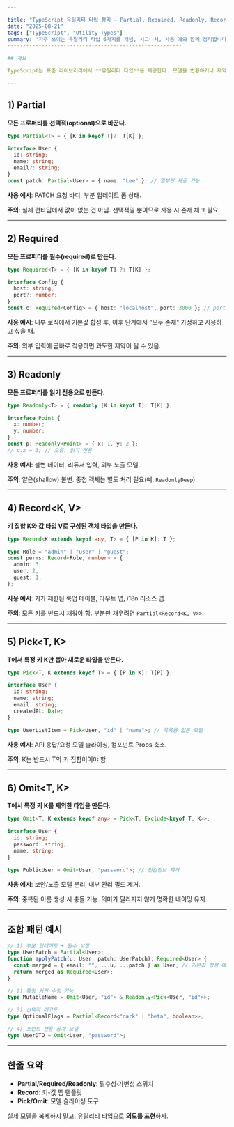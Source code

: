 ```yaml
---

title: "TypeScript 유틸리티 타입 정리 — Partial, Required, Readonly, Record, Pick, Omit"
date: "2025-08-21"
tags: ["TypeScript", "Utility Types"]
summary: "자주 쓰이는 유틸리티 타입 6가지를 개념, 시그니처, 사용 예와 함께 정리합니다."
--------------------------------------------------------

## 개요

TypeScript는 표준 라이브러리에서 **유틸리티 타입**을 제공한다. 모델을 변환하거나 제약을 강화·완화할 때 유용하며, 타입 선언의 중복을 줄이고 의도를 명확히 한다.

---
```


## 1) Partial<T>

**모든 프로퍼티를 선택적(optional)으로 바꾼다.**

```ts
type Partial<T> = { [K in keyof T]?: T[K] };

interface User {
  id: string;
  name: string;
  email?: string;
}
const patch: Partial<User> = { name: "Lee" }; // 일부만 제공 가능
```

**사용 예시**: PATCH 요청 바디, 부분 업데이트 폼 상태.

**주의**: 실제 런타임에서 값이 없는 건 아님. 선택적일 뿐이므로 사용 시 존재 체크 필요.

---

## 2) Required<T>

**모든 프로퍼티를 필수(required)로 만든다.**

```ts
type Required<T> = { [K in keyof T]-?: T[K] };

interface Config {
  host: string;
  port?: number;
}
const c: Required<Config> = { host: "localhost", port: 3000 }; // port도 필수
```

**사용 예시**: 내부 로직에서 기본값 합성 후, 이후 단계에서 "모두 존재" 가정하고 사용하고 싶을 때.

**주의**: 외부 입력에 곧바로 적용하면 과도한 제약이 될 수 있음.

---

## 3) Readonly<T>

**모든 프로퍼티를 읽기 전용으로 만든다.**

```ts
type Readonly<T> = { readonly [K in keyof T]: T[K] };

interface Point {
  x: number;
  y: number;
}
const p: Readonly<Point> = { x: 1, y: 2 };
// p.x = 3; // 오류: 읽기 전용
```

**사용 예시**: 불변 데이터, 리듀서 입력, 외부 노출 모델.

**주의**: 얕은(shallow) 불변. 중첩 객체는 별도 처리 필요(예: `ReadonlyDeep`).

---

## 4) Record\<K, V>

**키 집합 K와 값 타입 V로 구성된 객체 타입을 만든다.**

```ts
type Record<K extends keyof any, T> = { [P in K]: T };

type Role = "admin" | "user" | "guest";
const perms: Record<Role, number> = {
  admin: 3,
  user: 2,
  guest: 1,
};
```

**사용 예시**: 키가 제한된 룩업 테이블, 라우트 맵, i18n 리소스 맵.

**주의**: 모든 키를 반드시 채워야 함. 부분만 채우려면 `Partial<Record<K, V>>`.

---

## 5) Pick\<T, K>

**T에서 특정 키 K만 뽑아 새로운 타입을 만든다.**

```ts
type Pick<T, K extends keyof T> = { [P in K]: T[P] };

interface User {
  id: string;
  name: string;
  email: string;
  createdAt: Date;
}

type UserListItem = Pick<User, "id" | "name">; // 목록용 얇은 모델
```

**사용 예시**: API 응답/요청 모델 슬라이싱, 컴포넌트 Props 축소.

**주의**: K는 반드시 T의 키 집합이어야 함.

---

## 6) Omit\<T, K>

**T에서 특정 키 K를 제외한 타입을 만든다.**

```ts
type Omit<T, K extends keyof any> = Pick<T, Exclude<keyof T, K>>;

interface User {
  id: string;
  password: string;
  name: string;
}

type PublicUser = Omit<User, "password">; // 민감정보 제거
```

**사용 예시**: 보안/노출 모델 분리, 내부 관리 필드 제거.

**주의**: 중복된 이름 생성 시 충돌 가능. 의미가 달라지지 않게 명확한 네이밍 유지.

---

## 조합 패턴 예시

```ts
// 1) 부분 업데이트 + 필수 보장
type UserPatch = Partial<User>;
function applyPatch(u: User, patch: UserPatch): Required<User> {
  const merged = { email: "", ...u, ...patch } as User; // 기본값 합성 예시
  return merged as Required<User>;
}

// 2) 특정 키만 수정 가능
type MutableName = Omit<User, "id"> & Readonly<Pick<User, "id">>;

// 3) 선택적 레코드
type OptionalFlags = Partial<Record<"dark" | "beta", boolean>>;

// 4) 프런트 전용 공개 모델
type UserDTO = Omit<User, "password">;
```

---

## 한줄 요약

- **Partial/Required/Readonly**: 필수성·가변성 스위치
- **Record**: 키-값 맵 템플릿
- **Pick/Omit**: 모델 슬라이싱 도구

실제 모델을 복제하지 말고, 유틸리티 타입으로 **의도를 표현**하자.
